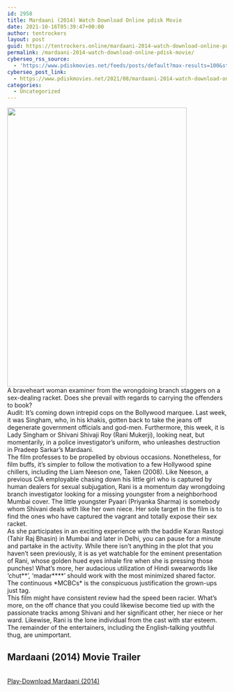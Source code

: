```yaml
---
id: 2958
title: Mardaani (2014) Watch Download Online pdisk Movie
date: 2021-10-16T05:39:47+00:00
author: tentrockers
layout: post
guid: https://tentrockers.online/mardaani-2014-watch-download-online-pdisk-movie/
permalink: /mardaani-2014-watch-download-online-pdisk-movie/
cyberseo_rss_source:
  - 'https://www.pdiskmovies.net/feeds/posts/default?max-results=100&start-index=701'
cyberseo_post_link:
  - https://www.pdiskmovies.net/2021/08/mardaani-2014-watch-download-online.html
categories:
  - Uncategorized
---
```

<div class="separator">
  <a href="https://1.bp.blogspot.com/-le0ty3tqCX0/YSnMYbllsrI/AAAAAAAAAcY/zI8voYUMNRwUKCR19_787FJAhNVTVBoGgCLcBGAsYHQ/s2000/Mardaani%2B%25282014%2529%2BWatch%2BDownload%2BOnline%2Bpdisk%2BMovie.jpg" imageanchor="1"><img loading="lazy" border="0" data-original-height="2000" data-original-width="1286" height="640" src="https://1.bp.blogspot.com/-le0ty3tqCX0/YSnMYbllsrI/AAAAAAAAAcY/zI8voYUMNRwUKCR19_787FJAhNVTVBoGgCLcBGAsYHQ/w412-h640/Mardaani%2B%25282014%2529%2BWatch%2BDownload%2BOnline%2Bpdisk%2BMovie.jpg" width="412" /></a>
</div>

<div>
  <div>
    <span>A braveheart woman examiner from the wrongdoing branch staggers on a sex-dealing racket. Does she prevail with regards to carrying the offenders to book?&nbsp;</span>
  </div>
  
  <div>
    <span>Audit: It&#8217;s coming down intrepid cops on the Bollywood marquee. Last week, it was Singham, who, in his khakis, gotten back to take the jeans off degenerate government officials and god-men. Furthermore, this week, it is Lady Singham or Shivani Shivaji Roy (Rani Mukerji), looking neat, but momentarily, in a police investigator&#8217;s uniform, who unleashes destruction in Pradeep Sarkar&#8217;s Mardaani.&nbsp;</span>
  </div>
  
  <div>
    <span>The film professes to be propelled by obvious occasions. Nonetheless, for film buffs, it&#8217;s simpler to follow the motivation to a few Hollywood spine chillers, including the Liam Neeson one, Taken (2008). Like Neeson, a previous CIA employable chasing down his little girl who is captured by human dealers for sexual subjugation, Rani is a momentum day wrongdoing branch investigator looking for a missing youngster from a neighborhood Mumbai cover. The little youngster Pyaari (Priyanka Sharma) is somebody whom Shivani deals with like her own niece. Her sole target in the film is to find the ones who have captured the vagrant and totally expose their sex racket.&nbsp;</span>
  </div>
  
  <div>
    <span>As she participates in an exciting experience with the baddie Karan Rastogi (Tahir Raj Bhasin) in Mumbai and later in Delhi, you can pause for a minute and partake in the activity. While there isn&#8217;t anything in the plot that you haven&#8217;t seen previously, it is as yet watchable for the eminent presentation of Rani, whose golden hued eyes inhale fire when she is pressing those punches! What&#8217;s more, her audacious utilization of Hindi swearwords like &#8216;chut**&#8217;, &#8216;madar****&#8217; should work with the most minimized shared factor. The continuous *MCBCs* is the conspicuous justification the grown-ups just tag.&nbsp;</span>
  </div>
  
  <div>
    <span>This film might have consistent review had the speed been racier. What&#8217;s more, on the off chance that you could likewise become tied up with the passionate tracks among Shivani and her significant other, her niece or her ward. Likewise, Rani is the lone individual from the cast with star esteem. The remainder of the entertainers, including the English-talking youthful thug, are unimportant.</span>
  </div>
</div>

<div>
  <h2>
    <span>Mardaani (2014) Movie Trailer</span>
  </h2>
</div>

  
<a href="https://kofilink.com/1/bnYyaXhwMDAxZG00?dn=1" onclick="window.open('https://kofilink.com/1/bnYyaXhwMDAxZG00?dn=1','popup','width=600,height=600'); return false;" target="popup" rel="noopener"><br /> Play-Download Mardaani (2014)<br /> </a>